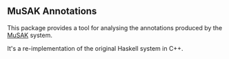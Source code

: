 ## MuSAK Annotations

This package provides a tool for analysing the annotations produced by the [MuSAK](http://www.transforming-musicology.org/tools/metaMuSAK/) system.

It's a re-implementation of the original Haskell system in C++.
